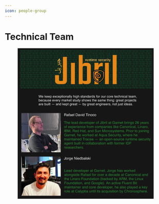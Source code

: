 ```yaml
---
icon: people-group
---
```


# Technical Team

<figure><img src="../../.gitbook/assets/image.png" alt=""><figcaption></figcaption></figure>
